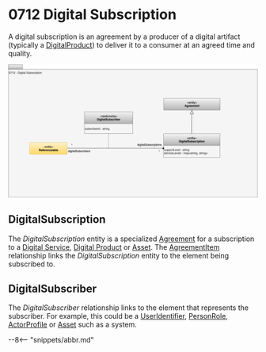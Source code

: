 <!-- SPDX-License-Identifier: CC-BY-4.0 -->
<!-- Copyright Contributors to the ODPi Egeria project. -->

# 0712 Digital Subscription

A digital subscription is an agreement by a producer of a digital artifact (typically a [DigitalProduct](/types/7/0710-Digital-Service)) to deliver it to a consumer at an agreed time and quality.

![UML](0712-Digital-Subscription.svg)

## DigitalSubscription

The *DigitalSubscription* entity is a specialized [Agreement](/types/7/0711-Agreements) for a subscription to a [Digital Service](/types/7/0710-Digital-Service), [Digital Product](/types/7/0710-Digital-Service) or [Asset](/types/0/0010-Base-Model).  The [AgreementItem](/types/7/0711-Agreements) relationship links the *DigitalSubscription* entity to the element being subscribed to.

## DigitalSubscriber

The *DigitalSubscriber* relationship links to the element that represents the subscriber.  For example, this could be a [UserIdentifier](/types/1/0110-Actors), [PersonRole](/types/1/0112-People), [ActorProfile](/types/1/0110-Actors) or [Asset](/types/0/0010-Base-Model) such as a system.




--8<-- "snippets/abbr.md"